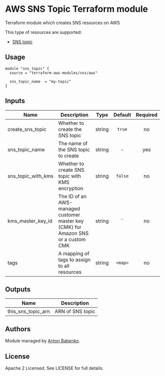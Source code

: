# AWS SNS Topic Terraform module

Terraform module which creates SNS resources on AWS

This type of resources are supported:

* [SNS topic](https://www.terraform.io/docs/providers/aws/r/sns_topic.html)

## Usage

```hcl
module "sns_topic" {
  source = "terraform-aws-modules/sns/aws"
  
  sns_topic_name  = "my-topic"
}
```

<!-- BEGINNING OF PRE-COMMIT-TERRAFORM DOCS HOOK -->

## Inputs

| Name | Description | Type | Default | Required |
|------|-------------|:----:|:-----:|:-----:|
| create_sns_topic | Whether to create the SNS topic | string | `true` | no |
| sns_topic_name | The name of the SNS topic to create | string | - | yes |
| sns_topic_with_kms | Whether to create SNS topic with KMS encryption | string | `false` | no | 
| kms_master_key_id | The ID of an AWS-managed customer master key (CMK) for Amazon SNS or a custom CMK | string | `` | no |
| tags | A mapping of tags to assign to all resources | string | `<map>` | no |

## Outputs

| Name | Description |
|------|-------------|
| this_sns_topic_arn | ARN of SNS topic |

<!-- END OF PRE-COMMIT-TERRAFORM DOCS HOOK -->

## Authors

Module managed by [Anton Babenko](https://github.com/antonbabenko).

## License

Apache 2 Licensed. See LICENSE for full details.
